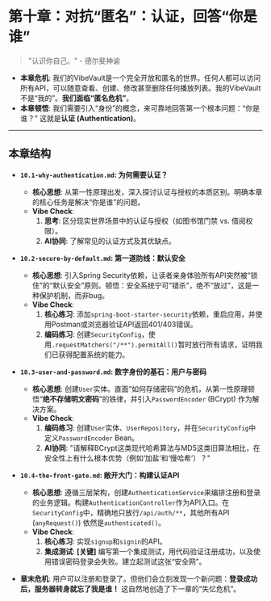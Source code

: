 # 第十章：对抗“匿名”：认证，回答“你是谁”

> "认识你自己。" - 德尔斐神谕

*   **本章危机**: 我们的VibeVault是一个完全开放和匿名的世界。任何人都可以访问所有API，可以随意查看、创建、修改甚至删除任何播放列表。我的VibeVault不是“我的”。**我们面临“匿名危机”**。
*   **本章顿悟**: 我们需要引入“身份”的概念，来可靠地回答第一个根本问题：“你是谁？” 这就是**认证 (Authentication)**。

---
## 本章结构

*   **`10.1-why-authentication.md`: 为何需要认证？**
    *   **核心思想**: 从第一性原理出发，深入探讨认证与授权的本质区别。明确本章的核心任务是解决“你是谁”的问题。
    *   **Vibe Check**:
        1.  **思考**: 区分现实世界场景中的认证与授权（如图书馆门禁 vs. 借阅权限）。
        2.  **AI协同**: 了解常见的认证方式及其优缺点。

*   **`10.2-secure-by-default.md`: 第一道防线：默认安全**
    *   **核心思想**: 引入Spring Security依赖，让读者亲身体验所有API突然被“锁住”的“默认安全”原则。顿悟：安全系统宁可“错杀”，绝不“放过”，这是一种保护机制，而非bug。
    *   **Vibe Check**:
        1.  **核心练习**: 添加`spring-boot-starter-security`依赖，重启应用，并使用Postman或浏览器验证API返回401/403错误。
        2.  **编码练习**: 创建`SecurityConfig`，使用`.requestMatchers("/**").permitAll()`暂时放行所有请求，证明我们已获得配置系统的能力。

*   **`10.3-user-and-password.md`: 数字身份的基石：用户与密码**
    *   **核心思想**: 创建`User`实体。直面“如何存储密码”的危机，从第一性原理顿悟“**绝不存储明文密码**”的铁律，并引入`PasswordEncoder` (BCrypt) 作为解决方案。
    *   **Vibe Check**:
        1.  **编码练习**: 创建`User`实体、`UserRepository`，并在`SecurityConfig`中定义`PasswordEncoder` Bean。
        2.  **AI协同**: "请解释BCrypt这类现代哈希算法与MD5这类旧算法相比，在安全性上有什么根本优势（例如‘加盐’和‘慢哈希’）？"

*   **`10.4-the-front-gate.md`: 敞开大门：构建认证API**
    *   **核心思想**: 遵循三层架构，创建`AuthenticationService`来编排注册和登录的业务逻辑。构建`AuthenticationController`作为API入口。在`SecurityConfig`中，精确地只放行`/api/auth/**`，其他所有API (`anyRequest()`) 依然是`authenticated()`。
    *   **Vibe Check**:
        1.  **核心练习**: 实现`signup`和`signin`的API。
        2.  **集成测试**: **[关键]** 编写第一个集成测试，用代码验证注册成功，以及使用错误密码登录会失败。建立起测试这张“安全网”。

*   **章末危机**: 用户可以注册和登录了。但他们会立刻发现一个新问题：**登录成功后，服务器转身就忘了我是谁！** 这自然地创造了下一章的“失忆危机”。